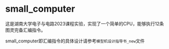 # small_computer
这是湖南大学电子与电路2023课程实验，实现了一个简单的CPU，能够执行12条图灵完备汇编指令。

small_computer即汇编指令的具体设计请参考`模型机设计指导书_new`文件
